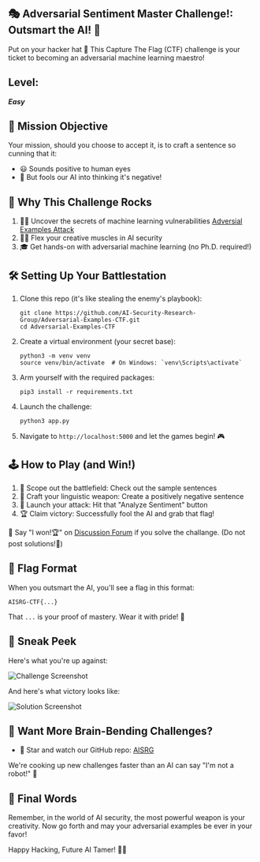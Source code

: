 ## 🎭 Adversarial Sentiment Master Challenge!: Outsmart the AI! 🤖

Put on your hacker hat 🎩 This Capture The Flag (CTF) challenge is your ticket to becoming an adversarial machine learning maestro!

## Level: 
_**Easy**_ 

## 🎯 Mission Objective

Your mission, should you choose to accept it, is to craft a sentence so cunning that it:
- 😃 Sounds positive to human eyes
- 👾 But fools our AI into thinking it's negative!

## 🚀 Why This Challenge Rocks

1. 🕵️‍♂️ Uncover the secrets of machine learning vulnerabilities [Adversial Examples Attack](https://github.com/AI-Security-Research-Group/llm-attacks/blob/main/adversarial.md)
2. 🧙‍♂️ Flex your creative muscles in AI security
3. 🎓 Get hands-on with adversarial machine learning (no Ph.D. required!)

## 🛠 Setting Up Your Battlestation

1. Clone this repo (it's like stealing the enemy's playbook):
   ```
   git clone https://github.com/AI-Security-Research-Group/Adversarial-Examples-CTF.git
   cd Adversarial-Examples-CTF
   ```

2. Create a virtual environment (your secret base):
   ```
   python3 -m venv venv
   source venv/bin/activate  # On Windows: `venv\Scripts\activate`
   ```

3. Arm yourself with the required packages:
   ```
   pip3 install -r requirements.txt
   ```

4. Launch the challenge:
   ```
   python3 app.py
   ```

5. Navigate to `http://localhost:5000` and let the games begin! 🎮

## 🕹 How to Play (and Win!)

1. 👀 Scope out the battlefield: Check out the sample sentences
2. 🧪 Craft your linguistic weapon: Create a positively negative sentence
3. 🚀 Launch your attack: Hit that "Analyze Sentiment" button
4. 🏆 Claim victory: Successfully fool the AI and grab that flag!

👀 Say "I won!🏆" on [Discussion Forum](https://github.com/orgs/AI-Security-Research-Group/discussions) if you solve the challange. (Do not post solutions!🚫)

## 🚩 Flag Format

When you outsmart the AI, you'll see a flag in this format:

```
AISRG-CTF{...}
```

That `...` is your proof of mastery. Wear it with pride! 🦚

## 📸 Sneak Peek

Here's what you're up against:

![Challenge Screenshot](https://github.com/user-attachments/assets/d9c6c230-a043-404d-9e90-fd1f24d5a8ca)

And here's what victory looks like:

![Solution Screenshot](https://github.com/user-attachments/assets/2314e9ac-4d44-4434-b9d9-161ff6e67d2b)


## 🔮 Want More Brain-Bending Challenges?

- 🌟 Star and watch our GitHub repo: [AISRG](https://github.com/AI-Security-Research-Group)

We're cooking up new challenges faster than an AI can say "I'm not a robot!" 🤖

## 🎉 Final Words

Remember, in the world of AI security, the most powerful weapon is your creativity. Now go forth and may your adversarial examples be ever in your favor!

Happy Hacking, Future AI Tamer! 🦄🔐
